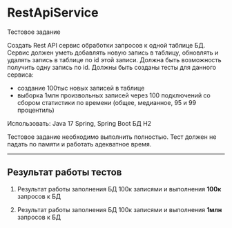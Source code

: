 # RestApiService

Тестовое задание

Создать Rest API сервис обработки запросов к одной таблице БД.
Сервис должен уметь добавлять новую запись в таблицу, обновлять и удалять запись в таблице по id этой записи.
Должна быть возможность получить одну запись по id.
Должны быть созданы тесты для данного сервиса:
- создание 100тыс новых записей в таблице
- выборка 1млн произвольных записей через 100 подключений со сбором статистики по времени (общее, медианное, 95 и 99 процентиль)

Использовать:
Java 17
Spring, Spring Boot
БД H2

Тестовое задание необходимо выполнить полностью.
Тест должен не падать по памяти и работать адекватное время.
___
## Результат работы тестов

1. Результат работы заполнения БД 100к записями и выполнения **100к** запросов к БД

2. Результат работы заполнения БД 100к записями и выполнения **1млн** запросов к БД

